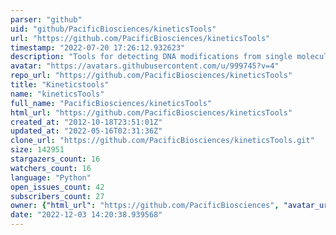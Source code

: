 ```yaml
---
parser: "github"
uid: "github/PacificBiosciences/kineticsTools"
url: "https://github.com/PacificBiosciences/kineticsTools"
timestamp: "2022-07-20 17:26:12.932623"
description: "Tools for detecting DNA modifications from single molecule, real-time sequencing data"
avatar: "https://avatars.githubusercontent.com/u/999745?v=4"
repo_url: "https://github.com/PacificBiosciences/kineticsTools"
title: "Kineticstools"
name: "kineticsTools"
full_name: "PacificBiosciences/kineticsTools"
html_url: "https://github.com/PacificBiosciences/kineticsTools"
created_at: "2012-10-18T23:51:01Z"
updated_at: "2022-05-16T02:31:36Z"
clone_url: "https://github.com/PacificBiosciences/kineticsTools.git"
size: 142951
stargazers_count: 16
watchers_count: 16
language: "Python"
open_issues_count: 42
subscribers_count: 27
owner: {"html_url": "https://github.com/PacificBiosciences", "avatar_url": "https://avatars.githubusercontent.com/u/999745?v=4", "login": "PacificBiosciences", "type": "Organization"}
date: "2022-12-03 14:20:38.939568"
---
```


